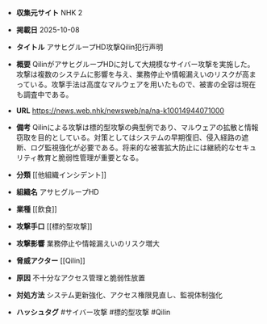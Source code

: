 - **収集元サイト**
NHK 2

- **掲載日**
2025-10-08

- **タイトル**
アサヒグループHD攻撃Qilin犯行声明

- **概要**
QilinがアサヒグループHDに対して大規模なサイバー攻撃を実施した。攻撃は複数のシステムに影響を与え、業務停止や情報漏えいのリスクが高まっている。攻撃手法は高度なマルウェアを用いたもので、被害の全容は現在も調査中である。

- **URL**
https://news.web.nhk/newsweb/na/na-k10014944071000

- **備考**
Qilinによる攻撃は標的型攻撃の典型例であり、マルウェアの拡散と情報窃取を目的としている。対策としてはシステムの早期復旧、侵入経路の遮断、ログ監視強化が必要である。将来的な被害拡大防止には継続的なセキュリティ教育と脆弱性管理が重要となる。

- **分類**
[[他組織インシデント]]

- **組織名**
アサヒグループHD

- **業種**
[[飲食]]

- **攻撃手口**
[[標的型攻撃]]

- **攻撃影響**
業務停止や情報漏えいのリスク増大

- **脅威アクター**
[[Qilin]]

- **原因**
不十分なアクセス管理と脆弱性放置

- **対処方法**
システム更新強化、アクセス権限見直し、監視体制強化

- **ハッシュタグ**
#サイバー攻撃 #標的型攻撃 #Qilin
